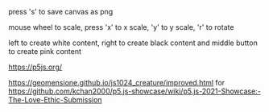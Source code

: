 press 's' to save canvas as png

mouse wheel to scale, press 'x' to x scale, 'y' to y scale, 'r' to rotate

left to create white content, right to create black content and middle button to create pink content

https://p5js.org/

https://geomensione.github.io/js1024_creature/improved.html for https://github.com/kchan2000/p5.js-showcase/wiki/p5.js-2021-Showcase:-The-Love-Ethic-Submission

